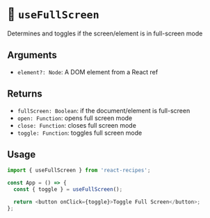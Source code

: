 # 🌮 `useFullScreen`

Determines and toggles if the screen/element is in full-screen mode

## Arguments

- `element?: Node`: A DOM element from a React ref

## Returns

- `fullScreen: Boolean`: if the document/element is full-screen
- `open: Function`: opens full screen mode
- `close: Function`: closes full screen mode
- `toggle: Function`: toggles full screen mode

## Usage

```js
import { useFullScreen } from 'react-recipes';

const App = () => {
  const { toggle } = useFullScreen();

  return <button onClick={toggle}>Toggle Full Screen</button>;
};
```

